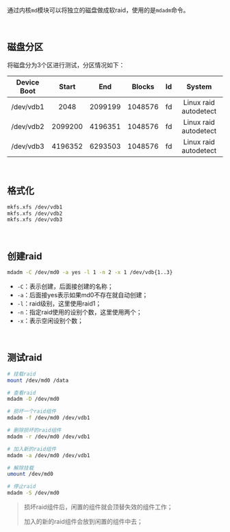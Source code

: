 通过内核`md`模块可以将独立的磁盘做成软raid，使用的是`mdadm`命令。



<br>



## 磁盘分区

将磁盘分为3个区进行测试，分区情况如下：

| Device Boot |  Start  |   End   | Blocks  |  Id  |        System         |
| :---------: | :-----: | :-----: | :-----: | :--: | :-------------------: |
|  /dev/vdb1  |  2048   | 2099199 | 1048576 |  fd  | Linux raid autodetect |
|  /dev/vdb2  | 2099200 | 4196351 | 1048576 |  fd  | Linux raid autodetect |
|  /dev/vdb3  | 4196352 | 6293503 | 1048576 |  fd  | Linux raid autodetect |



<br>



## 格式化

```bash
mkfs.xfs /dev/vdb1
mkfs.xfs /dev/vdb2
mkfs.xfs /dev/vdb3
```

<br>



## 创建raid

```bash
mdadm -C /dev/md0 -a yes -l 1 -n 2 -x 1 /dev/vdb{1..3}
```



- `-C`：表示创建，后面接创建的名称；
- `-a`：后面接yes表示如果md0不存在就自动创建；
- `-l`：raid级别，这里使用raid1；
- `-n`：指定raid使用的设别个数，这里使用两个；
- `-x`：表示空闲设别个数；

<br>



## 测试raid

```bash
# 挂载raid
mount /dev/md0 /data

# 查看raid
mdadm -D /dev/md0

# 损坏一个raid组件
mdadm -f /dev/md0 /dev/vdb1

# 删除损坏的raid组件
mdadm -r /dev/md0 /dev/vdb1

# 加入新的raid组件
mdadm -a /dev/md0 /dev/vdb1

# 解除挂载
umount /dev/md0

# 停止raid
mdadm -S /dev/md0
```



> 损坏raid组件后，闲置的组件就会顶替失效的组件工作；
>
> 加入的新的raid组件会放到闲置的组件中去；



<br>



